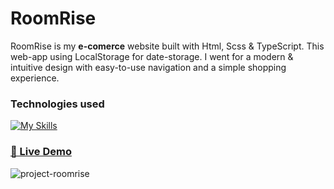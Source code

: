# RoomRise

RoomRise is my **e-comerce** website built with Html, Scss & TypeScript.
This web-app using LocalStorage for date-storage.
I went for a modern & intuitive design with easy-to-use navigation and a simple shopping experience.

### Technologies used

[![My Skills](https://skillicons.dev/icons?i=html,sass,ts&theme=dark)](https://skillicons.dev)

### [🔗 Live Demo ](https://roomrise.vercel.app/)

![project-roomrise](https://github.com/Jirilinduska/roomrise/assets/120704718/0fac414a-8826-40b5-8863-7e786051b250)
